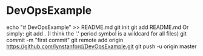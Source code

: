 # DevOpsExample

echo "# DevOpsExample" >> README.md
git init
git add README.md
Or simply: git add . (I think the '.' period symbol is a wildcard for all files)
git commit -m "first commit"
git remote add origin https://github.com/lynstanford/DevOpsExample.git
git push -u origin master
